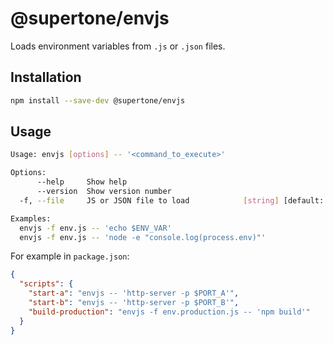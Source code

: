 # @supertone/envjs

Loads environment variables from `.js` or `.json` files.

## Installation

```sh
npm install --save-dev @supertone/envjs
```

## Usage

```sh
Usage: envjs [options] -- '<command_to_execute>'

Options:
      --help     Show help                                             [boolean]
      --version  Show version number                                   [boolean]
  -f, --file     JS or JSON file to load            [string] [default: "env.js"]

Examples:
  envjs -f env.js -- 'echo $ENV_VAR'
  envjs -f env.js -- 'node -e "console.log(process.env)"'
```

For example in `package.json`:

```json
{
  "scripts": {
    "start-a": "envjs -- 'http-server -p $PORT_A'",
    "start-b": "envjs -- 'http-server -p $PORT_B'",
    "build-production": "envjs -f env.production.js -- 'npm build'"
  }
}
```
